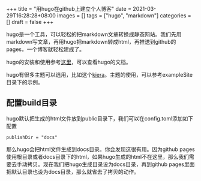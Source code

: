 +++
title = "用hugo在github上建立个人博客"
date = 2021-03-29T16:28:28+08:00
images = []
tags = ["hugo", "markdown"]
categories = []
draft = false
+++

hugo是一个工具，可以轻松的把markdown文章转换成静态网站。我们先用markdown写文章，再用hugo把markdown转成html，再推送到github的pages，一个博客就轻松建成了。

hugo的安装和使用参考[这里](https://gohugo.io/getting-started/quick-start/)，可以查看hugo的文档。

hugo有很多主题可以选用，比如这个[kiera](https://themes.gohugo.io/hugo-kiera/)。主题的使用，可以参考exampleSite目录下的示例。

## 配置build目录

hugo默认把生成的html文件放到public目录下，我们可以在config.toml添加如下配置

```
publishDir = "docs"
```

那么hugo会把html文件生成到docs目录。你会发现这很有用。因为github pages使用根目录或者docs目录下的html，如果hugo生成的html不在这里，那么我们需要去手动拷贝。现在我们把hugo生成目录设为docs目录，再到github pages里面把默认目录也设为docs目录，那么就省去了拷贝的动作。